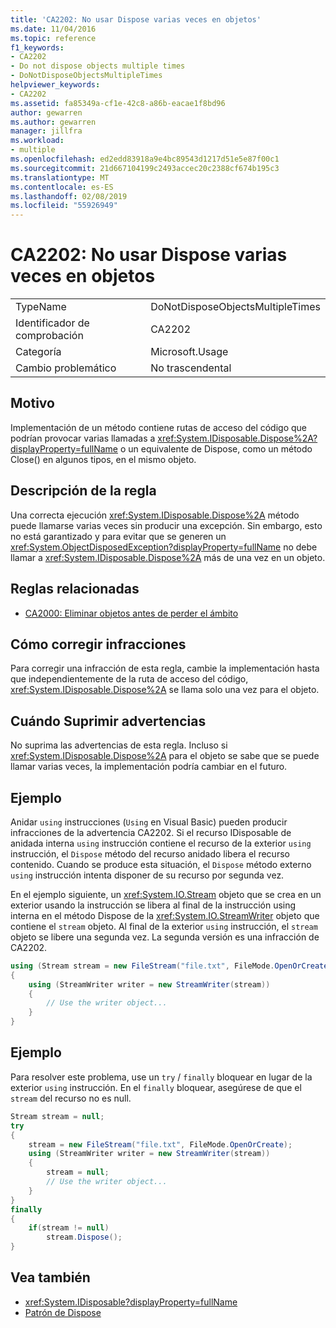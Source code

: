 ```yaml
---
title: 'CA2202: No usar Dispose varias veces en objetos'
ms.date: 11/04/2016
ms.topic: reference
f1_keywords:
- CA2202
- Do not dispose objects multiple times
- DoNotDisposeObjectsMultipleTimes
helpviewer_keywords:
- CA2202
ms.assetid: fa85349a-cf1e-42c8-a86b-eacae1f8bd96
author: gewarren
ms.author: gewarren
manager: jillfra
ms.workload:
- multiple
ms.openlocfilehash: ed2edd83918a9e4bc89543d1217d51e5e87f00c1
ms.sourcegitcommit: 21d667104199c2493accec20c2388cf674b195c3
ms.translationtype: MT
ms.contentlocale: es-ES
ms.lasthandoff: 02/08/2019
ms.locfileid: "55926949"
---
```

# <a name="ca2202-do-not-dispose-objects-multiple-times"></a>CA2202: No usar Dispose varias veces en objetos

|||
|-|-|
|TypeName|DoNotDisposeObjectsMultipleTimes|
|Identificador de comprobación|CA2202|
|Categoría|Microsoft.Usage|
|Cambio problemático|No trascendental|

## <a name="cause"></a>Motivo

Implementación de un método contiene rutas de acceso del código que podrían provocar varias llamadas a <xref:System.IDisposable.Dispose%2A?displayProperty=fullName> o un equivalente de Dispose, como un método Close() en algunos tipos, en el mismo objeto.

## <a name="rule-description"></a>Descripción de la regla

Una correcta ejecución <xref:System.IDisposable.Dispose%2A> método puede llamarse varias veces sin producir una excepción. Sin embargo, esto no está garantizado y para evitar que se generen un <xref:System.ObjectDisposedException?displayProperty=fullName> no debe llamar a <xref:System.IDisposable.Dispose%2A> más de una vez en un objeto.

## <a name="related-rules"></a>Reglas relacionadas

- [CA2000: Eliminar objetos antes de perder el ámbito](../code-quality/ca2000-dispose-objects-before-losing-scope.md)

## <a name="how-to-fix-violations"></a>Cómo corregir infracciones

Para corregir una infracción de esta regla, cambie la implementación hasta que independientemente de la ruta de acceso del código, <xref:System.IDisposable.Dispose%2A> se llama solo una vez para el objeto.

## <a name="when-to-suppress-warnings"></a>Cuándo Suprimir advertencias

No suprima las advertencias de esta regla. Incluso si <xref:System.IDisposable.Dispose%2A> para el objeto se sabe que se puede llamar varias veces, la implementación podría cambiar en el futuro.

## <a name="example"></a>Ejemplo

Anidar `using` instrucciones (`Using` en Visual Basic) pueden producir infracciones de la advertencia CA2202. Si el recurso IDisposable de anidada interna `using` instrucción contiene el recurso de la exterior `using` instrucción, el `Dispose` método del recurso anidado libera el recurso contenido. Cuando se produce esta situación, el `Dispose` método externo `using` instrucción intenta disponer de su recurso por segunda vez.

En el ejemplo siguiente, un <xref:System.IO.Stream> objeto que se crea en un exterior usando la instrucción se libera al final de la instrucción using interna en el método Dispose de la <xref:System.IO.StreamWriter> objeto que contiene el `stream` objeto. Al final de la exterior `using` instrucción, el `stream` objeto se libere una segunda vez. La segunda versión es una infracción de CA2202.

```csharp
using (Stream stream = new FileStream("file.txt", FileMode.OpenOrCreate))
{
    using (StreamWriter writer = new StreamWriter(stream))
    {
        // Use the writer object...
    }
}
```

## <a name="example"></a>Ejemplo

Para resolver este problema, use un `try` / `finally` bloquear en lugar de la exterior `using` instrucción. En el `finally` bloquear, asegúrese de que el `stream` del recurso no es null.

```csharp
Stream stream = null;
try
{
    stream = new FileStream("file.txt", FileMode.OpenOrCreate);
    using (StreamWriter writer = new StreamWriter(stream))
    {
        stream = null;
        // Use the writer object...
    }
}
finally
{
    if(stream != null)
        stream.Dispose();
}
```

## <a name="see-also"></a>Vea también

- <xref:System.IDisposable?displayProperty=fullName>
- [Patrón de Dispose](/dotnet/standard/design-guidelines/dispose-pattern)